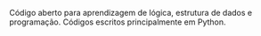 Código aberto para aprendizagem de lógica, estrutura de dados e programação. Códigos escritos principalmente em Python.
